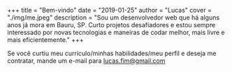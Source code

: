 +++
title = "Bem-vindo"
date = "2019-01-25"
author = "Lucas"
cover = "./img/me.jpeg"
description = "Sou um desenvolvedor web que há alguns anos já mora em Bauru, SP. Curto projetos desafiadores e estou sempre interessado por novas tecnologias e maneiras de codar melhor, mais livre e mais eficientemente."
+++

Se você curtiu meu currículo/minhas habilidades/meu perfil e deseja me contratar, mande um e-mail para lucas.fim@gmail.com
